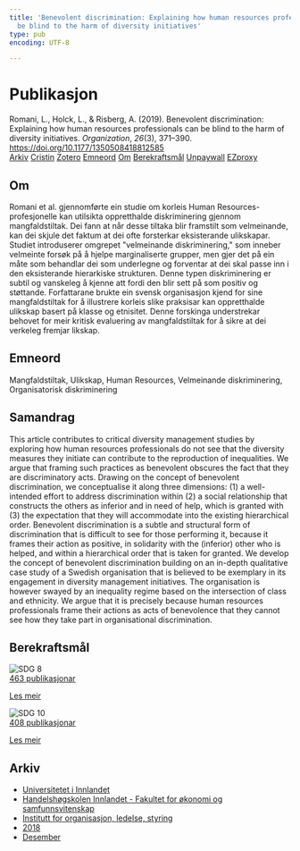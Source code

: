 ```yaml
---
title: 'Benevolent discrimination: Explaining how human resources professionals can
  be blind to the harm of diversity initiatives'
type: pub
encoding: UTF-8

---
```

<h1>Publikasjon</h1>
<article id="csl-bib-container-FZVPGTJR" class="csl-bib-container">
  <div class="csl-bib-body"> <div class="csl-entry">Romani, L., Holck, L., &#38; Risberg, A. (2019). Benevolent discrimination: Explaining how human resources professionals can be blind to the harm of diversity initiatives. <i>Organization</i>, <i>26</i>(3), 371–390. <a href="https://doi.org/10.1177/1350508418812585">https://doi.org/10.1177/1350508418812585</a></div> </div>
  <div class="csl-bib-buttons">
    <a href="#taxonomy-article-FZVPGTJR" alt="archive" class="csl-bib-button">Arkiv</a>
    <a href="https://app.cristin.no/results/show.jsf?id=1638857" alt="Cristin" class="csl-bib-button">Cristin</a>
    <a href="http://zotero.org/groups/5881554/items/FZVPGTJR" alt="Zotero" class="csl-bib-button">Zotero</a>
    <a href="#keywords-article-FZVPGTJR" alt="keywords" class="csl-bib-button">Emneord</a>
    <a href="#about-article-FZVPGTJR" alt="about_pub" class="csl-bib-button">Om</a>
    <a href="#sdg-article-FZVPGTJR" alt="sdg" class="csl-bib-button">Berekraftsmål</a>
    <a href="https://journals.sagepub.com/doi/pdf/10.1177/1350508418812585" alt="Unpaywall" class="csl-bib-button">Unpaywall</a>
    <a href="https://journals.sagepub.com/doi/pdf/10.1177/1350508418812585" alt="EZproxy" class="csl-bib-button">EZproxy</a>
  </div>
  <div id="csl-bib-meta-container-FZVPGTJR"></div>
</article>
<div id="csl-bib-meta-FZVPGTJR" class="csl-bib-meta">
  <article id="about-article-FZVPGTJR" class="about_pub-article">
    <h1>Om</h1>
    Romani et al. gjennomførte ein studie om korleis Human Resources-profesjonelle kan utilsikta oppretthalde diskriminering gjennom mangfaldstiltak. Dei fann at når desse tiltaka blir framstilt som velmeinande, kan dei skjule det faktum at dei ofte forsterkar eksisterande ulikskapar. Studiet introduserer omgrepet "velmeinande diskriminering," som inneber velmeinte forsøk på å hjelpe marginaliserte grupper, men gjer det på ein måte som behandlar dei som underlegne og forventar at dei skal passe inn i den eksisterande hierarkiske strukturen. Denne typen diskriminering er subtil og vanskeleg å kjenne att fordi den blir sett på som positiv og støttande. Forfattarane brukte ein svensk organisasjon kjend for sine mangfaldstiltak for å illustrere korleis slike praksisar kan oppretthalde ulikskap basert på klasse og etnisitet. Denne forskinga understrekar behovet for meir kritisk evaluering av mangfaldstiltak for å sikre at dei verkeleg fremjar likskap.
  </article>
  <article id="keywords-article-FZVPGTJR" class="keywords-article">
    <h1>Emneord</h1>
    Mangfaldstiltak, Ulikskap, Human Resources, Velmeinande diskriminering, Organisatorisk diskriminering
  </article>
  <article id="abstract-article-FZVPGTJR" class="abstract-article">
    <h1>Samandrag</h1>
    This article contributes to critical diversity management studies by exploring how human resources professionals do not see that the diversity measures they initiate can contribute to the reproduction of inequalities. We argue that framing such practices as benevolent obscures the fact that they are discriminatory acts. Drawing on the concept of benevolent discrimination, we conceptualise it along three dimensions: (1) a well-intended effort to address discrimination within (2) a social relationship that constructs the others as inferior and in need of help, which is granted with (3) the expectation that they will accommodate into the existing hierarchical order. Benevolent discrimination is a subtle and structural form of discrimination that is difficult to see for those performing it, because it frames their action as positive, in solidarity with the (inferior) other who is helped, and within a hierarchical order that is taken for granted. We develop the concept of benevolent discrimination building on an in-depth qualitative case study of a Swedish organisation that is believed to be exemplary in its engagement in diversity management initiatives. The organisation is however swayed by an inequality regime based on the intersection of class and ethnicity. We argue that it is precisely because human resources professionals frame their actions as acts of benevolence that they cannot see how they take part in organisational discrimination.
  </article>
  <article id="sdg-article-FZVPGTJR" class="sdg-article">
    <h1>Berekraftsmål</h1>
    <div class="sdg-container"><div id="sdg8" class="sdg">
        <img src="{{< params subfolder >}}images/sdg/sdg08_nn.png" class="image" alt="SDG 8">
        <div class="sdg-overlay">
          <a href="{{< params subfolder >}}nn/archive/?sdg=8#archive" class="sdg-publication-count"><span>463</span> publikasjonar</a>
          <p><a href="https://fn.no/om-fn/fns-baerekraftsmaal/anstendig-arbeid-og-oekonomisk-vekst?lang=nno-NO" class="sdg-read-more">Les meir</a></p>
        </div>
      </div> <div id="sdg10" class="sdg">
        <img src="{{< params subfolder >}}images/sdg/sdg10_nn.png" class="image" alt="SDG 10">
        <div class="sdg-overlay">
          <a href="{{< params subfolder >}}nn/archive/?sdg=10#archive" class="sdg-publication-count"><span>408</span> publikasjonar</a>
          <p><a href="https://fn.no/om-fn/fns-baerekraftsmaal/mindre-ulikhet?lang=nno-NO" class="sdg-read-more">Les meir</a></p>
        </div>
      </div></div>
  </article>
  <article id="taxonomy-article-FZVPGTJR" class="taxonomy-article">
    <h1>Arkiv</h1>
    <ul>
      <li><a href="{{< params subfolder >}}nn/archive/?key=3DCRN523">Universitetet i Innlandet</a></li>
      <li><a href="{{< params subfolder >}}nn/archive/?key=DU8Q9LN9">Handelshøgskolen Innlandet - Fakultet for økonomi og samfunnsvitenskap</a></li>
      <li><a href="{{< params subfolder >}}nn/archive/?key=4LUWR3ZM">Institutt for organisasjon, ledelse, styring</a></li>
      <li><a href="{{< params subfolder >}}nn/archive/?key=32SCKVEY">2018</a></li>
      <li><a href="{{< params subfolder >}}nn/archive/?key=QIZE7IQF">Desember</a></li>
    </ul>
  </article>
</div>
